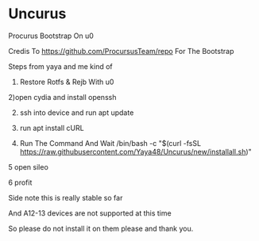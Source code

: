 # Uncurus
Procurus Bootstrap On u0

Credis To https://github.com/ProcursusTeam/repo For The Bootstrap

Steps from yaya and me kind of
1) Restore Rotfs & Rejb With u0

2)open cydia and install openssh

2) ssh into device and run apt update

3) run apt install cURL

4) Run The Command And Wait /bin/bash -c "$(curl -fsSL https://raw.githubusercontent.com/Yaya48/Uncurus/new/installall.sh)"

5 open sileo

6 profit

Side note this is really stable so far

And A12-13 devices are not supported at this time

So please do not install it on them please and thank you.
